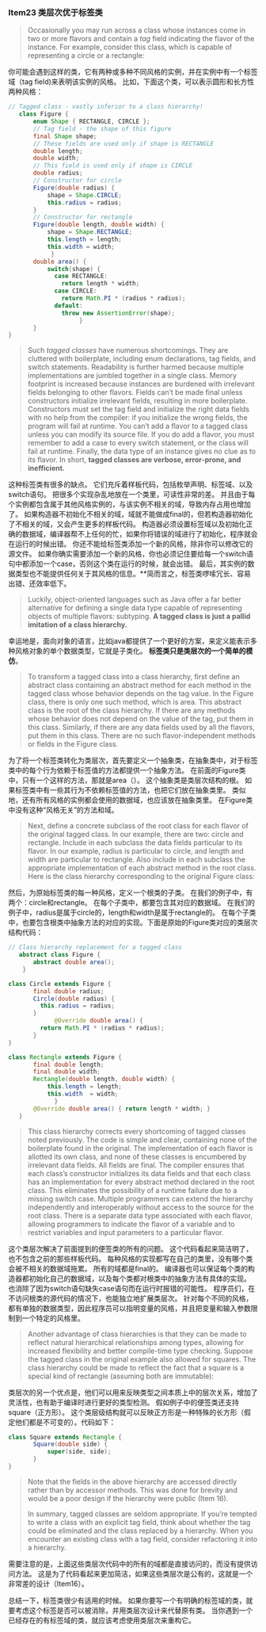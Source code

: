 ### Item23 类层次优于标签类

> Occasionally you may run across a class whose instances come in two or more flavors and contain a *tag* field indicating the flavor of the instance.
> For example, consider this class, which is capable of representing a circle or a rectangle:

你可能会遇到这样的类，它有两种或多种不同风格的实例，并在实例中有一个标签域（tag field)来表明该实例的风格。
比如，下面这个类，可以表示圆形和长方性两种风格：

```java
// Tagged class - vastly inferior to a class hierarchy!
   class Figure {
       enum Shape { RECTANGLE, CIRCLE };
       // Tag field - the shape of this figure
       final Shape shape;
       // These fields are used only if shape is RECTANGLE
       double length;
       double width;
       // This field is used only if shape is CIRCLE
       double radius;
       // Constructor for circle
       Figure(double radius) {
           shape = Shape.CIRCLE;
           this.radius = radius;
       }
       // Constructor for rectangle
       Figure(double length, double width) {
           shape = Shape.RECTANGLE;
           this.length = length;
           this.width = width;
			}
       double area() {
           switch(shape) {
             case RECTANGLE:
               return length * width;
             case CIRCLE:
               return Math.PI * (radius * radius);
             default:
               throw new AssertionError(shape);
					} 
       }
}
```

> Such *tagged classes* have numerous shortcomings.
> They are cluttered with boilerplate, including enum declarations, tag fields, and switch statements.
> Readability is further harmed because multiple implementations are jumbled together in a single class. 
> Memory footprint is increased because instances are burdened with irrelevant fields belonging to other flavors.
> Fields can’t be made final unless constructors initialize irrelevant fields, resulting in more boilerplate. 
> Constructors must set the tag field and initialize the right data fields with no help from the compiler: if you initialize the wrong fields, the program will fail at runtime.
> You can’t add a flavor to a tagged class unless you can modify its source file.
> If you do add a flavor, you must remember to add a case to every switch statement, or the class will fail at runtime. 
> Finally, the data type of an instance gives no clue as to its flavor.
> In short, **tagged classes are verbose, error-prone, and inefficient.**

这种标签类有很多的缺点。
它们充斥着样板代码，包括枚举声明、标签域、以及switch语句。
把很多个实现杂乱地放在一个类里，可读性非常的差。
并且由于每个实例都包含属于其他风格实例的，与该实例不相关的域，导致内存占用也增加了。
如果构造器不初始化不相关的域，域就不能做成final的，但若构造器初始化了不相关的域，又会产生更多的样板代码。
构造器必须设置标签域以及初始化正确的数据域，编译器帮不上任何的忙，如果你将错误的域进行了初始化，程序就会在运行的时候出错。
你还不能给标签类添加一个新的风格，除非你可以修改它的源文件。
如果你确实需要添加一个新的风格，你也必须记住要给每一个switch语句中都添加一个case，否则这个类在运行的时候，就会出错。
最后，其实例的数据类型也不能提供任何关于其风格的信息。**简而言之，标签类啰嗦冗长、容易出错、还效率低下。

> Luckily, object-oriented languages such as Java offer a far better alternative for defining a single data type capable of representing objects of multiple flavors: subtyping. 
> **A tagged class is just a pallid imitation of a class hierarchy.**

幸运地是，面向对象的语言，比如java都提供了一个更好的方案，来定义能表示多种风格对象的单个数据类型，它就是子类化。
**标签类只是类层次的一个简单的模仿**。

> To transform a tagged class into a class hierarchy, first define an abstract class containing an abstract method for each method in the tagged class whose behavior depends on the tag value. 
> In the Figure class, there is only one such method, which is area. 
> This abstract class is the root of the class hierarchy. 
> If there are any methods whose behavior does not depend on the value of the tag, put them in this class. 
> Similarly, if there are any data fields used by all the flavors, put them in this class. 
> There are no such flavor-independent methods or fields in the Figure class.

为了将一个标签类转化为类层次，首先要定义一个抽象类，在抽象类中，对于标签类中的每个行为依赖于标签值的方法都提供一个抽象方法。
在前面的Figure类中，只有一个这样的方法，那就是area（）。
这个抽象类是类层次结构的根。
如果标签类中有一些其行为不依赖标签值的方法，也把它们放在抽象类里。
类似地，还有所有风格的实例都会使用的数据域，也应该放在抽象类里。
在Figure类中没有这种“风格无关”的方法和域。

> Next, define a concrete subclass of the root class for each flavor of the original tagged class. 
> In our example, there are two: circle and rectangle.
> Include in each subclass the data fields particular to its flavor. 
> In our example, radius is particular to circle, and length and width are particular to rectangle.
> Also include in each subclass the appropriate implementation of each abstract method in the root class. 
> Here is the class hierarchy corresponding to the original Figure class:

然后，为原始标签类的每一种风格，定义一个根类的子类。
在我们的例子中，有两个：circle和rectangle。
在每个子类中，都要包含其对应的数据域。
在我们的例子中，radius是属于circle的，length和width是属于rectangle的。
在每个子类中，也要包含根类中抽象方法的对应的实现。下面是原始的Figure类对应的类层次结构代码：

```java
// Class hierarchy replacement for a tagged class
   abstract class Figure {
       abstract double area();
	}
```

```java
class Circle extends Figure {
       final double radius;
       Circle(double radius) { 
         this.radius = radius; 
       }
			 @Override double area() { 
         return Math.PI * (radius * radius); 
       } 
}
```

```java
class Rectangle extends Figure {
       final double length;
       final double width;
       Rectangle(double length, double width) {
           this.length = length;
           this.width  = width;
			 }
       @Override double area() { return length * width; }
   }
```

> This class hierarchy corrects every shortcoming of tagged classes noted previously. 
> The code is simple and clear, containing none of the boilerplate found in the original. 
> The implementation of each flavor is allotted its own class, and none of these classes is encumbered by irrelevant data fields.
> All fields are final. 
> The compiler ensures that each class’s constructor initializes its data fields and that each class has an implementation for every abstract method declared in the root class. 
> This eliminates the possibility of a runtime failure due to a missing switch case. 
> Multiple programmers can extend the hierarchy independently and interoperably without access to the source for the root class. 
> There is a separate data type associated with each flavor, allowing programmers to indicate the flavor of a variable and to restrict variables and input parameters to a particular flavor.

这个类层次解决了前面提到的便签类的所有的问题。
这个代码看起来简洁明了，也不包含之前的那些样板代码。
每种风格的实现都写在自己的类里，没有哪个类会被不相关的数据域拖累。
所有的域都是final的。
编译器也可以保证每个类的构造器都初始化自己的数据域，以及每个类都对根类中的抽象方法有具体的实现。
也消除了因为switch语句缺失case语句而在运行时报错的可能性。
程序员们，在不访问根类的源代码的情况下，也能独立地扩展类层次。
针对每个不同的风格，都有单独的数据类型，因此程序员可以指明变量的风格，并且把变量和输入参数限制到一个特定的风格里。

> Another advantage of class hierarchies is that they can be made to reflect natural hierarchical relationships among types, allowing for increased flexibility and better compile-time type checking.
> Suppose the tagged class in the original example also allowed for squares. 
> The class hierarchy could be made to reflect the fact that a square is a special kind of rectangle (assuming both are immutable):

类层次的另一个优点是，他们可以用来反映类型之间本质上中的层次关系，增加了灵活性，也有助于编译时进行更好的类型检测。
假如例子中的便签类还支持square（正方形）。
这个类层级结构就可以反映正方形是一种特殊的长方形（假定他们都是不可变的）。代码如下：

```java
class Square extends Rectangle {
       Square(double side) {
           super(side, side);
       }
}
```

> Note that the fields in the above hierarchy are accessed directly rather than by accessor methods.
> This was done for brevity and would be a poor design if the hierarchy were public (Item 16).
>
> In summary, tagged classes are seldom appropriate.
> If you’re tempted to write a class with an explicit tag field, think about whether the tag could be eliminated and the class replaced by a hierarchy. 
> When you encounter an existing class with a tag field, consider refactoring it into a hierarchy.

需要注意的是，上面这些类层次代码中的所有的域都是直接访问的，而没有提供访问方法。
这是为了代码看起来更加简洁，如果这些类层次是公有的，这就是一个非常差的设计（Item16）。

总结一下，标签类很少有适用的时候。
如果你要写一个有明确的标签域的类，就要考虑这个标签是否可以被消除，并用类层次设计来代替原有类。
当你遇到一个已经存在的有标签域的类，就应该考虑使用类层次来重构它。

### 